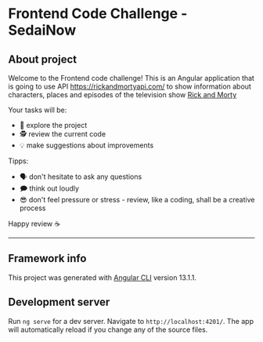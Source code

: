 # Frontend Code Challenge - SedaiNow

## About project

Welcome to the Frontend code challenge!
This is an Angular application that is going to use API https://rickandmortyapi.com/ to show information about characters, places and episodes of the television show [Rick and Morty](https://www.adultswim.com/videos/rick-and-morty)

Your tasks will be:
* 🔬 explore the project
* 🕵 review the current code
* 💡 make suggestions about improvements


Tipps:
- 🗣 don't hesitate to ask any questions
- 🗩 think out loudly
- 😎 don't feel pressure or stress - review, like a coding, shall be a creative process

Happy review ☕

---

## Framework info

This project was generated with [Angular CLI](https://github.com/angular/angular-cli) version 13.1.1.

## Development server

Run `ng serve` for a dev server. Navigate to `http://localhost:4201/`. The app will automatically reload if you change any of the source files.
